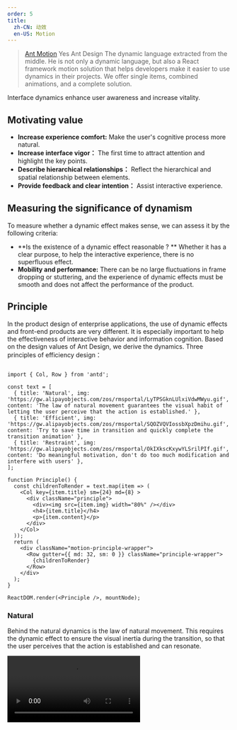 ```yaml
---
order: 5
title:
  zh-CN: 动效
  en-US: Motion
---
```


> [Ant Motion](https://motion.ant.design/) Yes Ant Design The dynamic language extracted from the middle. He is not only a dynamic language, but also a React framework motion solution that helps developers make it easier to use dynamics in their projects. We offer single items, combined animations, and a complete solution.

Interface dynamics enhance user awareness and increase vitality.

## Motivating value

- **Increase experience comfort:** Make the user's cognitive process more natural.
- **Increase interface vigor：** The first time to attract attention and highlight the key points.
- **Describe hierarchical relationships：** Reflect the hierarchical and spatial relationship between elements.
- **Provide feedback and clear intention：** Assist interactive experience.

## Measuring the significance of dynamism

To measure whether a dynamic effect makes sense, we can assess it by the following criteria:

- **Is the existence of a dynamic effect reasonable ? ** Whether it has a clear purpose, to help the interactive experience, there is no superfluous effect.
- **Mobility and performance:** There can be no large fluctuations in frame dropping or stuttering, and the experience of dynamic effects must be smooth and does not affect the performance of the product.

## Principle

In the product design of enterprise applications, the use of dynamic effects and front-end products are very different. It is especially important to help the effectiveness of interactive behavior and information cognition. Based on the design values ​​of Ant Design, we derive the dynamics. Three principles of efficiency design：


```__react

import { Col, Row } from 'antd';

const text = [
  { title: 'Natural', img: 'https://gw.alipayobjects.com/zos/rmsportal/LyTPSGknLUlxiVdwMWyu.gif', content: 'The law of natural movement guarantees the visual habit of letting the user perceive that the action is established.' },
  { title: 'Efficient', img: 'https://gw.alipayobjects.com/zos/rmsportal/SQOZVQVIossbXpzDmihu.gif', content: 'Try to save time in transition and quickly complete the transition animation' },
  { title: 'Restraint', img: 'https://gw.alipayobjects.com/zos/rmsportal/OkIXkscKxywYLSrilPIf.gif', content: 'Do meaningful motivation, don't do too much modification and interfere with users' },
];

function Principle() {
  const childrenToRender = text.map(item => (
    <Col key={item.title} sm={24} md={8} >
      <div className="principle">
        <div><img src={item.img} width="80%" /></div>
        <h4>{item.title}</h4>
        <p>{item.content}</p>
      </div>
    </Col>
  ));
  return (
    <div className="motion-principle-wrapper">
      <Row gutter={{ md: 32, sm: 0 }} className="principle-wrapper">
        {childrenToRender}
      </Row>
    </div>
  );
}

ReactDOM.render(<Principle />, mountNode);
```

### Natural

Behind the natural dynamics is the law of natural movement. This requires the dynamic effect to ensure the visual inertia during the transition, so that the user perceives that the action is established and can resonate.

<video class="motion-video-min" src="https://gw.alipayobjects.com/os/rmsportal/NTMlQdLIkPjOACXsdRrq.mp4" loop="true" />

Take button For example, the designer design imagines that the leaves float on the surface of the water. When you touch it, the leaves will float and bounce, and then the ripple effect will appear.

### Efficient

The enterprise-level application pursues an efficient user experience, and the corresponding dynamic design should also be such that the transition time is saved as much as possible, and the transition animation effect is quickly completed.

<video class="motion-video-min" src="https://gw.alipayobjects.com/os/rmsportal/wMKeLGnpDxhwfCsBqKNN.mp4" loop="true" />

For example, in the dynamics of appearance and entry, the appearance does not need to be fanfare to attract the attention of the user, but to be simple and clear. Therefore, our playing time uses a faster speed, and does not set the queue to appear in the form of a sequence, only need to disappear directly.

### Restraint

Try to avoid exaggerated effects, do meaningful things, and not do too much modification to interfere with users.

<video src="https://gw.alipayobjects.com/os/rmsportal/FeUCANmoDRwCSmIcnPNF.mp4" loop="true" class="motion-video-min" />

Like ours Menu，When unfolding, more attention is paid to the content of the menu, and the icon switching on the right side is not the main element, and there is no need to over-emphasize to distract the user's attention. Simply switch between inadvertently and clearly indicate the change.

<br />

> For more details please go to [Ant Motion Motivation principle](https://motion.ant.design/language/basic).
